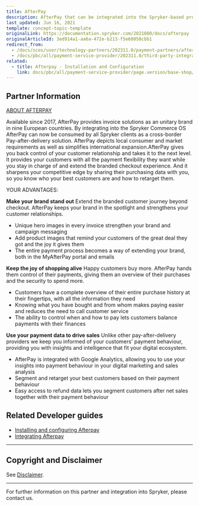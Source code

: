 ```yaml
---
title: AfterPay
description: AfterPay that can be integrated into the Spryker-based project, provides invoice solutions as an unitary brand in nine European countries.
last_updated: Jun 16, 2021
template: concept-topic-template
originalLink: https://documentation.spryker.com/2021080/docs/afterpay
originalArticleId: 3ed914a1-aa6a-472e-b213-f5e60058cbb1
redirect_from:
  - /docs/scos/user/technology-partners/202311.0/payment-partners/afterpay.html
  - /docs/pbc/all/payment-service-provider/202311.0/third-party-integrations/afterpay/afterpay.html
related:
  - title: Afterpay - Installation and Configuration
    link: docs/pbc/all/payment-service-provider/page.version/base-shop/third-party-integrations/afterpay/install-and-configure-afterpay.html
---
```


## Partner Information

[ABOUT AFTERPAY](https://www.afterpay.de/)

Available since 2017, AfterPay provides invoice solutions as an unitary brand in nine European countries. By integrating into the Spryker Commerce OS AfterPay can now be consumed by all Spryker clients as a cross-border Pay-after-delivery solution. AfterPay depicts local consumer and market requirements as well as simplifies international expansion.AfterPay gives you back control of your customer relationship and takes it to the next level. It provides your customers with all the payment flexibility they want while you stay in charge of and extend the branded checkout experience. And it sharpens your competitive edge by sharing their purchasing data with you, so you know who your best customers are and how to retarget them.

YOUR ADVANTAGES:

**Make your brand stand out**
Extend the branded customer journey beyond checkout. AfterPay keeps your brand in the spotlight and strengthens your customer relationships.
* Unique hero images in every invoice strengthen your brand and campaign messaging
* Add product images that remind your customers of the great deal they got and the joy it gives them
* The entire payment process becomes a way of extending your brand, both in the MyAfterPay portal and emails

**Keep the joy of shopping alive**
Happy customers buy more. AfterPay hands them control of their payments, giving them an overview of their purchases and the security to spend more.
* Customers have a complete overview of their entire purchase history at their fingertips, with all the information they need
* Knowing what you have bought and from whom makes paying easier and reduces the need to call customer service
* The ability to control when and how to pay lets customers balance payments with their finances

**Use your payment data to drive sales**
Unlike other pay-after-delivery providers we keep you informed of your customers' payment behaviour, providing you with insights and intelligence that fit your digital ecosystem.
* AfterPay is integrated with Google Analytics, allowing you to use your insights into payment behaviour in your digital marketing and sales analysis
* Segment and retarget your best customers based on their payment behaviour
* Easy access to refund data lets you segment customers after net sales together with their payment behaviour

## Related Developer guides

* [Installing and configuring Afterpay](/docs/pbc/all/payment-service-provider/{{page.version}}/base-shop/third-party-integrations/afterpay/install-and-configure-afterpay.html)
* [Integrating Afterpay](/docs/pbc/all/payment-service-provider/{{page.version}}/base-shop/third-party-integrations/afterpay/integrate-afterpay.html)

---

## Copyright and Disclaimer

See [Disclaimer](https://github.com/spryker/spryker-documentation).

---
For further information on this partner and integration into Spryker, please contact us.

<div class="hubspot-form js-hubspot-form" data-portal-id="2770802" data-form-id="163e11fb-e833-4638-86ae-a2ca4b929a41" id="hubspot-1"></div>

